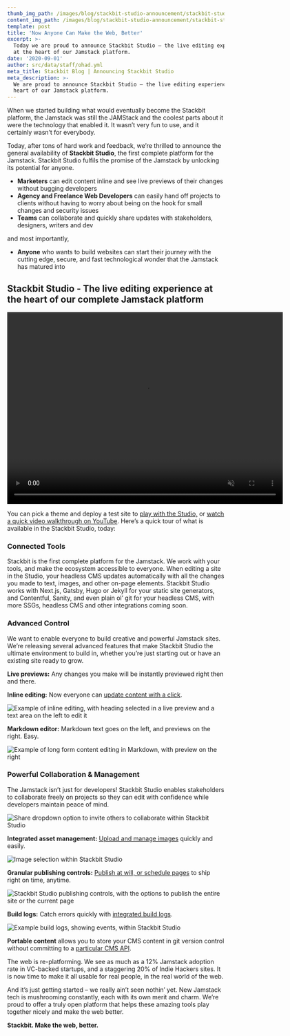 ```yaml
---
thumb_img_path: /images/blog/stackbit-studio-announcement/stackbit-studio-feature-image.png
content_img_path: /images/blog/stackbit-studio-announcement/stackbit-studio-feature-image.png
template: post
title: 'Now Anyone Can Make the Web, Better'
excerpt: >-
  Today we are proud to announce Stackbit Studio – the live editing experience
  at the heart of our Jamstack platform.
date: '2020-09-01'
author: src/data/staff/ohad.yml
meta_title: Stackbit Blog | Announcing Stackbit Studio
meta_description: >-
  We are proud to announce Stackbit Studio – the live editing experience at the
  heart of our Jamstack platform.
---
```


When we started building what would eventually become the Stackbit platform, the Jamstack was still the JAMStack and the coolest parts about it were the technology that enabled it. It wasn’t very fun to use, and it certainly wasn’t for everybody.

Today, after tons of hard work and feedback, we’re thrilled to announce the general availability of **Stackbit Studio**, the first complete platform for the Jamstack. Stackbit Studio fulfils the promise of the Jamstack by unlocking its potential for anyone.

-   **Marketers** can edit content inline and see live previews of their changes without bugging developers
-   **Agency and Freelance Web Developers** can easily hand off projects to clients without having to worry about being on the hook for small changes and security issues
-   **Teams** can collaborate and quickly share updates with stakeholders, designers, writers and dev

and most importantly,

-   **Anyone** who wants to build websites can start their journey with the cutting edge, secure, and fast technological wonder that the Jamstack has matured into

## Stackbit Studio - The live editing experience at the heart of our complete Jamstack platform

<p><video style="display: block; margin: 0 auto" width="640" height="444" autoplay muted loop>
  <source src="/images/blog/stackbit-studio-announcement/stackbit-studio-editing.mp4" type="video/mp4"/>
  <img src="/images/blog/stackbit-studio-announcement/stackbit-studio-editing.gif" alt="Example of the inline editing experience in Stackbit Studio"/>
</video></p>

You can pick a theme and deploy a test site to [play with the Studio,](https://app.stackbit.com/create) or [watch a quick video walkthrough on YouTube](https://youtu.be/zd9lGRLVDm4). Here’s a quick tour of what is available in the Stackbit Studio, today:

### Connected Tools

Stackbit is the first complete platform for the Jamstack. We work with your tools, and make the ecosystem accessible to everyone. When editing a site in the Studio, your headless CMS updates automatically with all the changes you made to text, images, and other on-page elements. Stackbit Studio works with Next.js, Gatsby, Hugo or Jekyll for your static site generators, and Contentful, Sanity, and even plain ol’ git for your headless CMS, with more SSGs, headless CMS and other integrations coming soon.

### Advanced Control

We want to enable everyone to build creative and powerful Jamstack sites. We’re releasing several advanced features that make Stackbit Studio the ultimate environment to build in, whether you’re just starting out or have an existing site ready to grow.

**Live previews:** Any changes you make will be instantly previewed right then and there.

**Inline editing:** Now everyone can [update content with a click](https://www.stackbit.com/docs/using-stackbit/editing-content/#video_editing_content).

![Example of inline editing, with heading selected in a live preview and a text area on the left to edit it](/images/blog/stackbit-studio-announcement/stackbit-studio-text-editing.png)

**Markdown editor:** Markdown text goes on the left, and previews on the right. Easy.

![Example of long form content editing in Markdown, with preview on the right](/images/blog/stackbit-studio-announcement/stackbit-studio-content-editing.png)

### Powerful Collaboration & Management

The Jamstack isn’t just for developers! Stackbit Studio enables stakeholders to collaborate freely on projects so they can edit with confidence while developers maintain peace of mind.

![Share dropdown option to invite others to collaborate within Stackbit Studio](/images/blog/stackbit-studio-announcement/stackbit-studio-share.png)

**Integrated asset management:** [Upload and manage images](https://www.stackbit.com/docs/using-stackbit/editing-content/#image_editing) quickly and easily.

![Image selection within Stackbit Studio](/images/blog/stackbit-studio-announcement/stackbit-studio-image-picker.png)

**Granular publishing controls:** [Publish at will, or schedule pages](https://www.stackbit.com/docs/using-stackbit/publishing/) to ship right on time, anytime.

![Stackbit Studio publishing controls, with the options to publish the entire site or the current page](/images/blog/stackbit-studio-announcement/stackbit-studio-publish.png)

**Build logs:** Catch errors quickly with [integrated build logs](https://www.stackbit.com/docs/using-stackbit/logs/).

![Example build logs, showing events, within Stackbit Studio](/images/blog/stackbit-studio-announcement/stackbit-studio-logs.png)

**Portable content** allows you to store your CMS content in git version control without committing to a [particular CMS API](https://www.stackbit.com/docs/best-practices/api-versus-git-based-cms/).

The web is re-platforming. We see as much as a 12% Jamstack adoption rate in VC-backed startups, and a staggering 20% of Indie Hackers sites. It is now time to make it all usable for real people, in the real world of the web.

And it’s just getting started – we really ain’t seen nothin’ yet. New Jamstack tech is mushrooming constantly, each with its own merit and charm. We’re proud to offer a truly open platform that helps these amazing tools play together nicely and make the web better.

**Stackbit. Make the web, better.**
